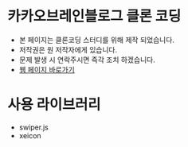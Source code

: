 # 카카오브레인블로그 클론 코딩

- 본 페이지는 클론코딩 스터디를 위해 제작 되었습니다.
- 저작권은 원 저작자에게 있습니다.
- 문제 발생 시 연락주시면 즉각 조치 하겠습니다.
- [웹 페이지 바로가기](https://kko-brain-blog-clone-leehongjun0518.vercel.app/)

# 사용 라이브러리

- swiper.js
- xeicon
